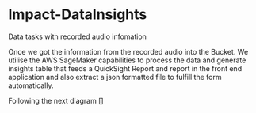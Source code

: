 # Impact-DataInsights
Data tasks with recorded audio infomation

Once we got the information from the recorded audio into the Bucket. 
We utilise the AWS SageMaker capabilities to process the data and generate insights table that feeds a QuickSight Report and report in the front end application and also extract a json formatted file to fulfill the form automatically. 

Following the next diagram []
